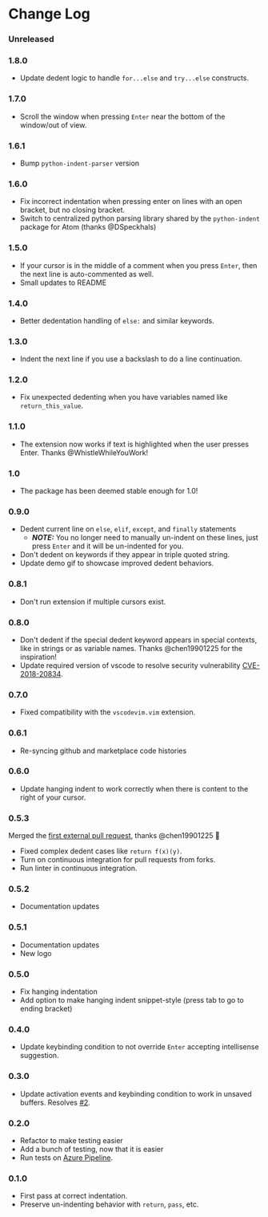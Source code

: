 # Change Log

### Unreleased

### 1.8.0

* Update dedent logic to handle `for...else` and `try...else` constructs.

### 1.7.0

* Scroll the window when pressing `Enter` near the bottom of the window/out of view.

### 1.6.1

* Bump `python-indent-parser` version

### 1.6.0

* Fix incorrect indentation when pressing enter on lines with an open bracket, but no closing bracket.
* Switch to centralized python parsing library shared by the `python-indent` package for Atom (thanks @DSpeckhals)

### 1.5.0

* If your cursor is in the middle of a comment when you press `Enter`, then the next line is auto-commented as well.
* Small updates to README

### 1.4.0

* Better dedentation handling of `else:` and similar keywords.

### 1.3.0

* Indent the next line if you use a backslash to do a line continuation.

### 1.2.0

* Fix unexpected dedenting when you have variables named like `return_this_value`.

### 1.1.0

* The extension now works if text is highlighted when the user presses Enter. Thanks @WhistleWhileYouWork!

### 1.0

* The package has been deemed stable enough for 1.0!

### 0.9.0

* Dedent current line on `else`, `elif`, `except`, and `finally` statements
    * ***NOTE:*** You no longer need to manually un-indent on these lines, just press `Enter` and it will be un-indented for you.
* Don't dedent on keywords if they appear in triple quoted string.
* Update demo gif to showcase improved dedent behaviors.

### 0.8.1

* Don't run extension if multiple cursors exist.

### 0.8.0

* Don't dedent if the special dedent keyword appears in special contexts, like in strings or as variable names. Thanks @chen19901225 for the inspiration!
* Update required version of vscode to resolve security vulnerability [CVE-2018-20834](https://nvd.nist.gov/vuln/detail/CVE-2018-20834).

### 0.7.0

* Fixed compatibility with the `vscodevim.vim` extension.

### 0.6.1

* Re-syncing github and marketplace code histories

### 0.6.0

* Update hanging indent to work correctly when there is content to the right of your cursor.

### 0.5.3

Merged the [first external pull request](https://github.com/kbrose/vsc-python-indent/pull/7), thanks @chen19901225 🎉

* Fixed complex dedent cases like `return f(x)(y)`.
* Turn on continuous integration for pull requests from forks.
* Run linter in continuous integration.

### 0.5.2

* Documentation updates

### 0.5.1

* Documentation updates
* New logo

### 0.5.0

* Fix hanging indentation
* Add option to make hanging indent snippet-style (press tab to go to ending bracket)

### 0.4.0

* Update keybinding condition to not override `Enter` accepting intellisense suggestion.

### 0.3.0

* Update activation events and keybinding condition to work in unsaved buffers. Resolves [#2](https://github.com/kbrose/vsc-python-indent/issues/2).

### 0.2.0

* Refactor to make testing easier
* Add a bunch of testing, now that it is easier
* Run tests on [Azure Pipeline](https://dev.azure.com/kevinbrose/vsc-python-indent/_build/results).

### 0.1.0

* First pass at correct indentation.
* Preserve un-indenting behavior with `return`, `pass`, etc.

